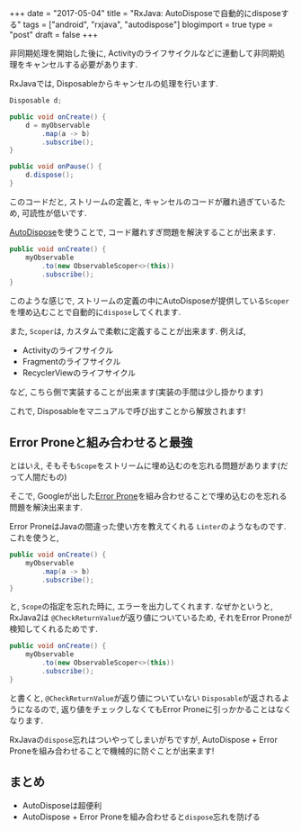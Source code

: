 +++
date = "2017-05-04"
title = "RxJava: AutoDisposeで自動的にdisposeする"
tags = ["android", "rxjava", "autodispose"]
blogimport = true
type = "post"
draft = false
+++

非同期処理を開始した後に, Activityのライフサイクルなどに連動して非同期処理をキャンセルする必要があります.

RxJavaでは, Disposableからキャンセルの処理を行います.

```java
Disposable d;

public void onCreate() {
    d = myObservable
        .map(a -> b)
        .subscribe();
}

public void onPause() {
    d.dispose();
}
```

このコードだと, ストリームの定義と, キャンセルのコードが離れ過ぎているため, 可読性が低いです.

[AutoDispose](https://github.com/uber/AutoDispose)を使うことで, コード離れすぎ問題を解決することが出来ます.

```java
public void onCreate() {
    myObservable
        .to(new ObservableScoper<>(this))
        .subscribe();
}
```

このような感じで, ストリームの定義の中にAutoDisposeが提供している`Scoper`を埋め込むことで自動的に`dispose`してくれます.

また, `Scoper`は, カスタムで柔軟に定義することが出来ます. 例えば,

- Activityのライフサイクル
- Fragmentのライフサイクル
- RecyclerViewのライフサイクル

など, こちら側で実装することが出来ます(実装の手間は少し掛かります)

これで, Disposableをマニュアルで呼び出すことから解放されます!


## Error Proneと組み合わせると最強

とはいえ, そもそも`Scope`をストリームに埋め込むのを忘れる問題があります(だって人間だもの)

そこで, Googleが出した[Error Prone](http://errorprone.info/)を組み合わせることで埋め込むのを忘れる問題を解決出来ます.

Error ProneはJavaの間違った使い方を教えてくれる `Linter`のようなものです. これを使うと,

```java
public void onCreate() {
    myObservable
        .map(a -> b)
        .subscribe();
}
```

と, `Scope`の指定を忘れた時に, エラーを出力してくれます.
なぜかというと, RxJava2は `@CheckReturnValue`が返り値についているため, それをError Proneが検知してくれるためです.

```java
public void onCreate() {
    myObservable
        .to(new ObservableScoper<>(this))
        .subscribe();
}
```

と書くと, `@CheckReturnValue`が返り値についていない `Disposable`が返されるようになるので, 返り値をチェックしなくてもError Proneに引っかかることはなくなります.

RxJavaの`dispose`忘れはついやってしまいがちですが, AutoDispose + Error Proneを組み合わせることで機械的に防ぐことが出来ます!


## まとめ

- AutoDisposeは超便利
- AutoDispose + Error Proneを組み合わせると`dispose`忘れを防げる
